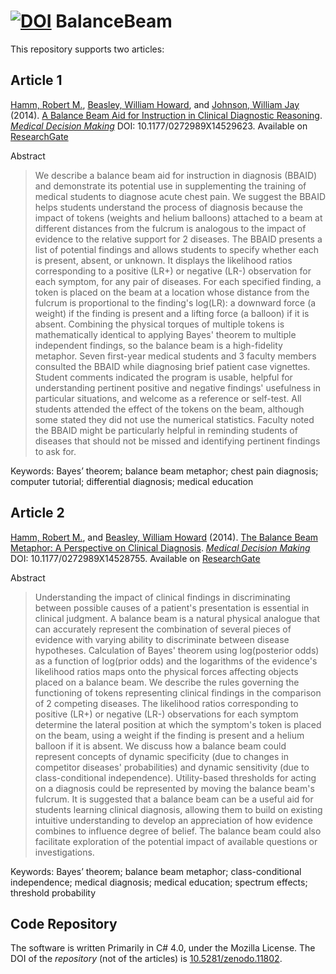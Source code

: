 [![DOI](https://zenodo.org/badge/4971/LiveOak/BalanceBeam.png)](http://dx.doi.org/10.5281/zenodo.11802)
BalanceBeam
===========

This repository supports two articles:

## Article 1

[Hamm, Robert  M.](http://scholar.google.com/citations?user=rit3xpIAAAAJ&hl=en), [Beasley, William Howard](http://scholar.google.com/citations?user=ffsJTC0AAAAJ&hl=en), and [Johnson, William Jay](http://www.oumedicine.com/anesthesiology/academic-information/anesthesiology-residency/current-residents) (2014). [A Balance Beam Aid for Instruction in Clinical Diagnostic Reasoning](http://www.ncbi.nlm.nih.gov/pubmed/24739532). [*Medical Decision Making*](http://mdm.sagepub.com/)
DOI: 10.1177/0272989X14529623. Available on [ResearchGate](https://www.researchgate.net/publication/261748914_A_Balance_Beam_Aid_for_Instruction_in_Clinical_Diagnostic_Reasoning)

Abstract
>We describe a balance beam aid for instruction in diagnosis (BBAID) and demonstrate its potential use in supplementing the training of medical students to diagnose acute chest pain. We suggest the BBAID helps students understand the process of diagnosis because the impact of tokens (weights and helium balloons) attached to a beam at different distances from the fulcrum is analogous to the impact of evidence to the relative support for 2 diseases. The BBAID presents a list of potential findings and allows students to specify whether each is present, absent, or unknown. It displays the likelihood ratios corresponding to a positive (LR+) or negative (LR-) observation for each symptom, for any pair of diseases. For each specified finding, a token is placed on the beam at a location whose distance from the fulcrum is proportional to the finding's log(LR): a downward force (a weight) if the finding is present and a lifting force (a balloon) if it is absent. Combining the physical torques of multiple tokens is mathematically identical to applying Bayes' theorem to multiple independent findings, so the balance beam is a high-fidelity metaphor. Seven first-year medical students and 3 faculty members consulted the BBAID while diagnosing brief patient case vignettes. Student comments indicated the program is usable, helpful for understanding pertinent positive and negative findings' usefulness in particular situations, and welcome as a reference or self-test. All students attended the effect of the tokens on the beam, although some stated they did not use the numerical statistics. Faculty noted the BBAID might be particularly helpful in reminding students of diseases that should not be missed and identifying pertinent findings to ask for.

Keywords: Bayes’ theorem; balance beam metaphor; chest pain diagnosis; computer tutorial; differential diagnosis; medical education

## Article 2
[Hamm, Robert  M.](http://scholar.google.com/citations?user=rit3xpIAAAAJ&hl=en), and [Beasley, William Howard](http://scholar.google.com/citations?user=ffsJTC0AAAAJ&hl=en) (2014). [The Balance Beam Metaphor: A Perspective on Clinical Diagnosis](http://www.ncbi.nlm.nih.gov/pubmed/24739531). [*Medical Decision Making*](http://mdm.sagepub.com/)
DOI: 10.1177/0272989X14528755. Available on [ResearchGate](https://www.researchgate.net/publication/261748694_The_Balance_Beam_Metaphor_A_Perspective_on_Clinical_Diagnosis)

Abstract
>Understanding the impact of clinical findings in discriminating between possible causes of a patient's presentation is essential in clinical judgment. A balance beam is a natural physical analogue that can accurately represent the combination of several pieces of evidence with varying ability to discriminate between disease hypotheses. Calculation of Bayes' theorem using log(posterior odds) as a function of log(prior odds) and the logarithms of the evidence's likelihood ratios maps onto the physical forces affecting objects placed on a balance beam. We describe the rules governing the functioning of tokens representing clinical findings in the comparison of 2 competing diseases. The likelihood ratios corresponding to positive (LR+) or negative (LR-) observations for each symptom determine the lateral position at which the symptom's token is placed on the beam, using a weight if the finding is present and a helium balloon if it is absent. We discuss how a balance beam could represent concepts of dynamic specificity (due to changes in competitor diseases' probabilities) and dynamic sensitivity (due to class-conditional independence). Utility-based thresholds for acting on a diagnosis could be represented by moving the balance beam's fulcrum. It is suggested that a balance beam can be a useful aid for students learning clinical diagnosis, allowing them to build on existing intuitive understanding to develop an appreciation of how evidence combines to influence degree of belief. The balance beam could also facilitate exploration of the potential impact of available questions or investigations.

Keywords: Bayes’ theorem; balance beam metaphor; class-conditional independence; medical diagnosis; medical education; spectrum effects; threshold probability

## Code Repository
The software is written Primarily in C# 4.0, under the Mozilla License.  The DOI of the *repository* (not of the articles) is [10.5281/zenodo.11802](https://zenodo.org/record/11802).
